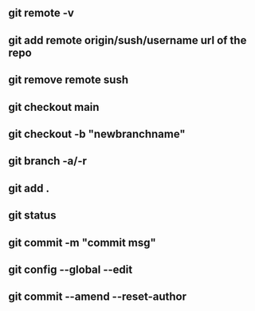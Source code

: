 ## git remote -v
## git add remote origin/sush/username    url of the repo
## git remove remote sush
## git checkout main
## git checkout -b "newbranchname"
## git branch -a/-r
## git add .
## git status 
## git commit -m "commit msg"
## git config --global --edit
## git commit --amend --reset-author
